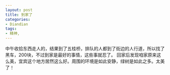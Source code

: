 ```yaml
---
layout: post
title: 到家了
categories:
- Diandian
tags:
- 精神, 
---
```

中午收拾东西走人的，结果到了五桂桥，排队的人都到了街边的人行道，所以找了黑车，200块，不过到家是最好的事情，这些事就忍了。 回家后发现咱家原来这么美，宜宾这个地方居然这么好。周围的环境是如此安静，绿树是如此之多。太美了！